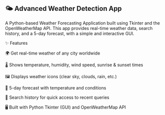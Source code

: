 🌤️ Advanced Weather Detection App
----
A Python-based Weather Forecasting Application built using Tkinter and the OpenWeatherMap API.
This app provides real-time weather data, search history, and a 5-day forecast, with a simple and interactive GUI.

✨ Features

🌍 Get real-time weather of any city worldwide

🌡️ Shows temperature, humidity, wind speed, sunrise & sunset times

🖼️ Displays weather icons (clear sky, clouds, rain, etc.)

📅 5-day forecast with temperature and conditions

🔎 Search history for quick access to recent queries

🖥️ Built with Python Tkinter (GUI) and OpenWeatherMap API
